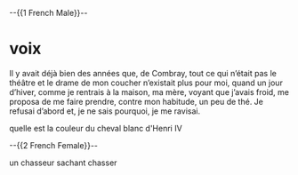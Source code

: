 
<!--
narrator: French Male
-->

--{{1 French Male}}--

# voix 

Il y avait déjà bien des années que, de Combray, tout ce qui n’était pas le théâtre et le drame de mon coucher n’existait plus pour moi, quand un jour d’hiver, comme je rentrais à la maison, ma mère, voyant que j’avais froid, me proposa de me faire prendre, contre mon habitude, un peu de thé. Je refusai d’abord et, je ne sais pourquoi, je me ravisai.

quelle est la couleur du cheval blanc d'Henri IV

--{{2 French Female}}--

un chasseur sachant chasser 



